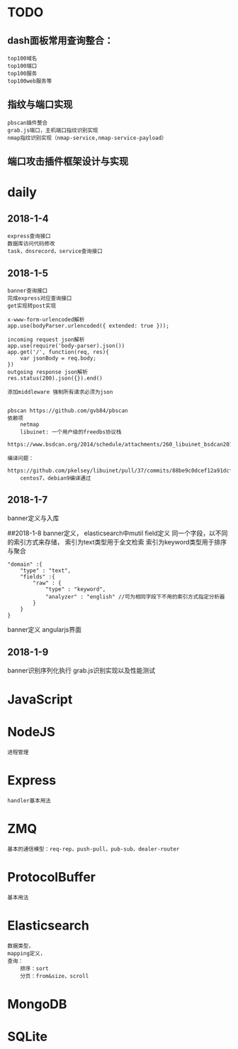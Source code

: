 # TODO
## dash面板常用查询整合：
    top100域名
    top100端口
    top100服务
    top100web服务等

## 指纹与端口实现
    pbscan插件整合
    grab.js端口，主机端口指纹识别实现
    nmap指纹识别实现（nmap-service,nmap-service-payload）

## 端口攻击插件框架设计与实现

# daily
## 2018-1-4
    express查询接口
    数据库访问代码修改
    task，dnsrecord，service查询接口
    
## 2018-1-5
    banner查询接口
    完成express对应查询接口
    get实现转post实现 

    x-www-form-urlencoded解析 
    app.use(bodyParser.urlencoded({ extended: true })); 
    
    incoming request json解析 
    app.use(require('body-parser).json())
    app.get('/', function(req, res){
        var jsonBody = req.body;
    })
    outgoing response json解析
    res.status(200).json({}).end()

    添加middleware 强制所有请求必须为json


    pbscan https://github.com/gvb84/pbscan
    依赖项
        netmap
        libuinet: 一个用户级的freedbs协议栈
        https://www.bsdcan.org/2014/schedule/attachments/260_libuinet_bsdcan2014.pdf

    编译问题：
        https://github.com/pkelsey/libuinet/pull/37/commits/88be9c0dcef12a91dcfddf42cfbbe6a458992307
        centos7，debian9编译通过

## 2018-1-7
banner定义与入库

##2018-1-8
banner定义，
elasticsearch中mutil field定义
同一个字段，以不同的索引方式来存储，
    索引为text类型用于全文检索
    索引为keyword类型用于排序与聚合

    "domain" :{
        "type" : "text",
        "fields" :{
            "raw" : {
                "type" : "keyword",
                "analyzer" : "english" //可为相同字段下不用的索引方式指定分析器
            }
        }
    }

banner定义
angularjs界面

## 2018-1-9
banner识别序列化执行
grab.js识别实现以及性能测试


# JavaScript
    
# NodeJS
    进程管理

# Express
    handler基本用法

# ZMQ
    基本的通信模型：req-rep，push-pull，pub-sub，dealer-router

# ProtocolBuffer
    基本用法

# Elasticsearch
    数据类型，
    mapping定义，
    查询：
        排序：sort
        分页：from&size，scroll

# MongoDB
# SQLite